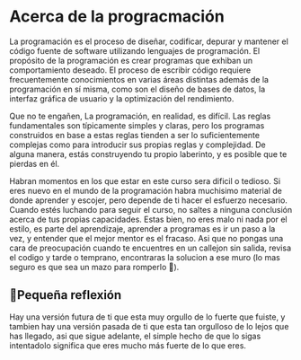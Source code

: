 # Acerca de la progracmación
La programación es el proceso de diseñar, codificar, depurar y mantener el código fuente de software utilizando lenguajes de programación. El propósito de la programación es crear programas que exhiban un comportamiento deseado. El proceso de escribir código requiere frecuentemente conocimientos en varias áreas distintas además de la programación en sí misma, como son el diseño de bases de datos, la interfaz gráfica de usuario y la optimización del rendimiento.

Que no te engañen, La programación, en realidad, es difícil. Las reglas fundamentales son típicamente simples y claras, pero los programas construidos en base a estas reglas tienden a ser lo suficientemente complejas como para introducir sus propias reglas y complejidad. De alguna manera, estás construyendo tu propio laberinto, y es posible que te pierdas en él.

Habran momentos en los que estar en este curso sera dificil o tedioso. Si eres nuevo en el mundo de la programación habra muchisimo material de donde aprender y escojer, pero depende de ti hacer el esfuerzo necesario. Cuando estés luchando para seguir el curso, no saltes a ninguna conclusión acerca de tus propias capacidades. Estas bien, no eres malo ni nada por el estilo, es parte del aprendizaje, aprender a programas es ir un paso a la vez, y entender que el mejor mentor es el fracaso. Asi que no pongas una cara de preocupación cuando te encuentres en un callejon sin salida, revisa el codigo y tarde o temprano, encontraras la solucion a ese muro (lo mas seguro es que sea un mazo para romperlo 🤭).

## 📝Pequeña reflexión
Hay una versión futura de ti que esta muy orgullo de lo fuerte que fuiste, y tambien hay una versión pasada de ti que esta tan orgulloso de lo lejos que has llegado, asi que sigue adelante, el simple hecho de que lo sigas intentadolo significa que eres mucho más fuerte de lo que eres.